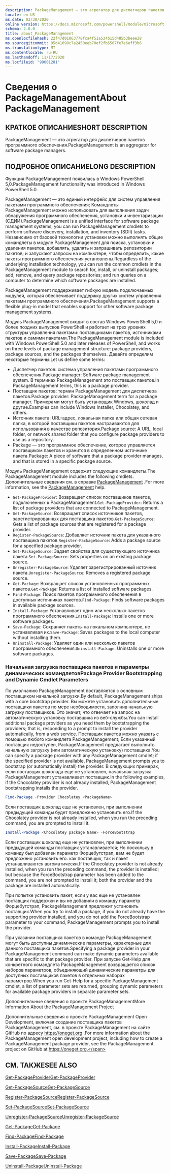 ```yaml
---
description: PackageManagement — это агрегатор для диспетчеров пакетов программного обеспечения.
Locale: en-US
ms.date: 03/30/2020
online version: https://docs.microsoft.com/powershell/module/microsoft.powershell.core/about/about_packagemanagement?view=powershell-7.2&WT.mc_id=ps-gethelp
schema: 2.0.0
title: about_PackageManagement
ms.openlocfilehash: 22f47d01063778fca4f51a534b15d485b3beee28
ms.sourcegitcommit: 95d41698c7a2450eeb70ef2fb6507fe7e6eff3b6
ms.translationtype: MT
ms.contentlocale: ru-RU
ms.lasthandoff: 11/17/2020
ms.locfileid: "99601281"
---
```

# <a name="about-packagemanagement"></a><span data-ttu-id="f1894-103">Сведения о PackageManagement</span><span class="sxs-lookup"><span data-stu-id="f1894-103">About PackageManagement</span></span>

## <a name="short-description"></a><span data-ttu-id="f1894-104">КРАТКОЕ ОПИСАНИЕ</span><span class="sxs-lookup"><span data-stu-id="f1894-104">SHORT DESCRIPTION</span></span>
<span data-ttu-id="f1894-105">PackageManagement — это агрегатор для диспетчеров пакетов программного обеспечения.</span><span class="sxs-lookup"><span data-stu-id="f1894-105">PackageManagement is an aggregator for software package managers.</span></span>

## <a name="long-description"></a><span data-ttu-id="f1894-106">ПОДРОБНОЕ ОПИСАНИЕ</span><span class="sxs-lookup"><span data-stu-id="f1894-106">LONG DESCRIPTION</span></span>

<span data-ttu-id="f1894-107">Функция PackageManagement появилась в Windows PowerShell 5,0.</span><span class="sxs-lookup"><span data-stu-id="f1894-107">PackageManagement functionality was introduced in Windows PowerShell 5.0.</span></span>

<span data-ttu-id="f1894-108">PackageManagement — это единый интерфейс для систем управления пакетами программного обеспечения; Командлеты PackageManagement можно использовать для выполнения задач обнаружения программного обеспечения, установки и инвентаризации (СДИИ).</span><span class="sxs-lookup"><span data-stu-id="f1894-108">PackageManagement is a unified interface for software package management systems; you can run PackageManagement cmdlets to perform software discovery, installation, and inventory (SDII) tasks.</span></span> <span data-ttu-id="f1894-109">Независимо от базовой технологии установки можно выполнять общие командлеты в модуле PackageManagement для поиска, установки и удаления пакетов. добавлять, удалять и запрашивать репозитории пакетов; и запускают запросы на компьютере, чтобы определить, какие пакеты программного обеспечения установлены.</span><span class="sxs-lookup"><span data-stu-id="f1894-109">Regardless of the underlying installation technology, you can run the common cmdlets in the PackageManagement module to search for, install, or uninstall packages; add, remove, and query package repositories; and run queries on a computer to determine which software packages are installed.</span></span>

<span data-ttu-id="f1894-110">PackageManagement поддерживает гибкую модель подключаемых модулей, которая обеспечивает поддержку других систем управления пакетами программного обеспечения.</span><span class="sxs-lookup"><span data-stu-id="f1894-110">PackageManagement supports a flexible plug-in model that enables support for other software package management systems.</span></span>

<span data-ttu-id="f1894-111">Модуль PackageManagement входит в состав Windows PowerShell 5,0 и более поздних выпусков PowerShell и работает на трех уровнях структуры управления пакетами: поставщиками пакетов, источниками пакетов и самими пакетами.</span><span class="sxs-lookup"><span data-stu-id="f1894-111">The PackageManagement module is included with Windows PowerShell 5.0 and later releases of PowerShell, and works on three levels of package management structure: package providers, package sources, and the packages themselves.</span></span> <span data-ttu-id="f1894-112">Давайте определим некоторые термины:</span><span class="sxs-lookup"><span data-stu-id="f1894-112">Let us define some terms:</span></span>

- <span data-ttu-id="f1894-113">Диспетчер пакетов: система управления пакетами программного обеспечения.</span><span class="sxs-lookup"><span data-stu-id="f1894-113">Package manager: Software package management system.</span></span> <span data-ttu-id="f1894-114">В терминах PackageManagement это поставщик пакетов.</span><span class="sxs-lookup"><span data-stu-id="f1894-114">In PackageManagement terms, this is a package provider.</span></span>
- <span data-ttu-id="f1894-115">Поставщик пакетов: термин PackageManagement для диспетчера пакетов.</span><span class="sxs-lookup"><span data-stu-id="f1894-115">Package provider: PackageManagement term for a package manager.</span></span> <span data-ttu-id="f1894-116">Примерами могут быть установщик Windows, шоколад и другие.</span><span class="sxs-lookup"><span data-stu-id="f1894-116">Examples can include Windows Installer, Chocolatey, and others.</span></span>
- <span data-ttu-id="f1894-117">Источник пакета: URL-адрес, локальная папка или общая сетевая папка, в которой поставщики пакетов настраиваются для использования в качестве репозитория.</span><span class="sxs-lookup"><span data-stu-id="f1894-117">Package source: A URL, local folder, or network shared folder that you configure package providers to use as a repository.</span></span>
- <span data-ttu-id="f1894-118">Package — это программное обеспечение, которое управляется поставщиком пакетов и хранится в определенном источнике пакета.</span><span class="sxs-lookup"><span data-stu-id="f1894-118">Package: A piece of software that a package provider manages, and that is stored in a specific package source.</span></span>

<span data-ttu-id="f1894-119">Модуль PackageManagement содержит следующие командлеты.</span><span class="sxs-lookup"><span data-stu-id="f1894-119">The PackageManagement module includes the following cmdlets.</span></span> <span data-ttu-id="f1894-120">Дополнительные сведения см. в справке [PackageManagement](/powershell/module/packagemanagement) .</span><span class="sxs-lookup"><span data-stu-id="f1894-120">For more information, see the [PackageManagement](/powershell/module/packagemanagement) help.</span></span>

- <span data-ttu-id="f1894-121">`Get-PackageProvider`: Возвращает список поставщиков пакетов, подключенных к PackageManagement.</span><span class="sxs-lookup"><span data-stu-id="f1894-121">`Get-PackageProvider`: Returns a list of package providers that are  connected to PackageManagement.</span></span>
- <span data-ttu-id="f1894-122">`Get-PackageSource`: Возвращает список источников пакетов, зарегистрированных для поставщика пакетов.</span><span class="sxs-lookup"><span data-stu-id="f1894-122">`Get-PackageSource`: Gets a list of package sources that are registered for a package provider.</span></span>
- <span data-ttu-id="f1894-123">`Register-PackageSource`: Добавляет источник пакета для указанного поставщика пакетов.</span><span class="sxs-lookup"><span data-stu-id="f1894-123">`Register-PackageSource`: Adds a package source for a specified package provider.</span></span>
- <span data-ttu-id="f1894-124">`Set-PackageSource`: Задает свойства для существующего источника пакета.</span><span class="sxs-lookup"><span data-stu-id="f1894-124">`Set-PackageSource`: Sets properties on an existing package source.</span></span>
- <span data-ttu-id="f1894-125">`Unregister-PackageSource`: Удаляет зарегистрированный источник пакета.</span><span class="sxs-lookup"><span data-stu-id="f1894-125">`Unregister-PackageSource`: Removes a registered package source.</span></span>
- <span data-ttu-id="f1894-126">`Get-Package`: Возвращает список установленных программных пакетов.</span><span class="sxs-lookup"><span data-stu-id="f1894-126">`Get-Package`: Returns a list of installed software packages.</span></span>
- <span data-ttu-id="f1894-127">`Find-Package`: Поиск пакетов программного обеспечения в доступных источниках пакетов.</span><span class="sxs-lookup"><span data-stu-id="f1894-127">`Find-Package`: Finds software packages in available package sources.</span></span>
- <span data-ttu-id="f1894-128">`Install-Package`: Устанавливает один или несколько пакетов программного обеспечения.</span><span class="sxs-lookup"><span data-stu-id="f1894-128">`Install-Package`: Installs one or more software packages.</span></span>
- <span data-ttu-id="f1894-129">`Save-Package`: Сохраняет пакеты на локальном компьютере, не устанавливая их.</span><span class="sxs-lookup"><span data-stu-id="f1894-129">`Save-Package`: Saves packages to the local computer without installing them.</span></span>
- <span data-ttu-id="f1894-130">`Uninstall-Package`: Удаляет один или несколько пакетов программного обеспечения.</span><span class="sxs-lookup"><span data-stu-id="f1894-130">`Uninstall-Package`: Uninstalls one or more software packages.</span></span>

### <a name="package-provider-bootstrapping-and-dynamic-cmdlet-parameters"></a><span data-ttu-id="f1894-131">Начальная загрузка поставщика пакетов и параметры динамических командлетов</span><span class="sxs-lookup"><span data-stu-id="f1894-131">Package Provider Bootstrapping and Dynamic Cmdlet Parameters</span></span>

<span data-ttu-id="f1894-132">По умолчанию PackageManagement поставляется с основным поставщиком начальной загрузки.</span><span class="sxs-lookup"><span data-stu-id="f1894-132">By default, PackageManagement ships with a core bootstrap provider.</span></span> <span data-ttu-id="f1894-133">Вы можете установить дополнительные поставщики пакетов по мере необходимости, заполнив начальную загрузку поставщиков. Это значит, что отвечает на запрос на автоматическую установку поставщика из веб-службы.</span><span class="sxs-lookup"><span data-stu-id="f1894-133">You can install additional package providers as you need them by bootstrapping the providers; that is, responding to a prompt to install the provider automatically, from a web service.</span></span> <span data-ttu-id="f1894-134">Поставщик пакетов можно указать с помощью любого командлета PackageManagement; Если указанный поставщик недоступен, PackageManagement предлагает выполнить начальную загрузку (или автоматическую установку) поставщика.</span><span class="sxs-lookup"><span data-stu-id="f1894-134">You can specify a package provider with any PackageManagement cmdlet; if the specified provider is not available, PackageManagement prompts you to bootstrap (or automatically install) the provider.</span></span> <span data-ttu-id="f1894-135">В следующих примерах, если поставщик шоколада еще не установлен, начальная загрузка PackageManagement устанавливает поставщик.</span><span class="sxs-lookup"><span data-stu-id="f1894-135">In the following examples, if the Chocolatey provider is not already installed, PackageManagement bootstrapping installs the provider.</span></span>

```powershell
Find-Package -Provider Chocolatey <PackageName>
```

<span data-ttu-id="f1894-136">Если поставщик шоколад еще не установлен, при выполнении предыдущей команды будет предложено установить его.</span><span class="sxs-lookup"><span data-stu-id="f1894-136">If the Chocolatey provider is not already installed, when you run the preceding command, you are prompted to install it.</span></span>

```powershell
Install-Package <Chocolatey package Name> -ForceBootstrap
```

<span data-ttu-id="f1894-137">Если поставщик шоколад еще не установлен, при выполнении предыдущей команды поставщик устанавливается; Но поскольку в команду был добавлен параметр Форцебутстрап, вам не будет предложено установить его. как поставщик, так и пакет устанавливаются автоматически.</span><span class="sxs-lookup"><span data-stu-id="f1894-137">If the Chocolatey provider is not already installed, when you run the preceding command, the provider is installed; but because the ForceBootstrap parameter has been added to the command, you are not prompted to install it; both the provider and the package are installed automatically.</span></span>

<span data-ttu-id="f1894-138">При попытке установить пакет, если у вас еще не установлен поставщик поддержки и вы не добавили в команду параметр Форцебутстрап, PackageManagement предложит установить поставщик.</span><span class="sxs-lookup"><span data-stu-id="f1894-138">When you try to install a package, if you do not already have the supporting provider installed, and you do not add the ForceBootstrap parameter to your command, PackageManagement prompts you to install the provider.</span></span>

<span data-ttu-id="f1894-139">При указании поставщика пакетов в команде PackageManagement могут быть доступны динамические параметры, характерные для данного поставщика пакетов.</span><span class="sxs-lookup"><span data-stu-id="f1894-139">Specifying a package provider in your PackageManagement command can make dynamic parameters available that are specific to that package provider.</span></span> <span data-ttu-id="f1894-140">При запуске Get-Help для конкретного командлета PackageManagement возвращается список наборов параметров, объединяющий динамические параметры для доступных поставщиков пакетов в отдельных наборах параметров.</span><span class="sxs-lookup"><span data-stu-id="f1894-140">When you run Get-Help for a specific PackageManagement cmdlet, a list of parameter sets are returned, grouping dynamic parameters for available package providers in separate parameter sets.</span></span>

<span data-ttu-id="f1894-141">Дополнительные сведения о проекте PackageManagement</span><span class="sxs-lookup"><span data-stu-id="f1894-141">More Information About the PackageManagement Project</span></span>

<span data-ttu-id="f1894-142">Дополнительные сведения о проекте PackageManagement Open Development, включая создание поставщика пакетов PackageManagement, см. в проекте PackageManagement на сайте GitHub по адресу https://oneget.org .</span><span class="sxs-lookup"><span data-stu-id="f1894-142">For more information about the PackageManagement open development project, including how to create a PackageManagement package provider, see the PackageManagement project on GitHub at https://oneget.org.</span></span>

## <a name="see-also"></a><span data-ttu-id="f1894-143">СМ. ТАКЖЕ</span><span class="sxs-lookup"><span data-stu-id="f1894-143">SEE ALSO</span></span>

[<span data-ttu-id="f1894-144">Get-PackageProvider</span><span class="sxs-lookup"><span data-stu-id="f1894-144">Get-PackageProvider</span></span>](xref:PackageManagement.Get-PackageProvider)

[<span data-ttu-id="f1894-145">Get-PackageSource</span><span class="sxs-lookup"><span data-stu-id="f1894-145">Get-PackageSource</span></span>](xref:PackageManagement.Get-PackageSource)

[<span data-ttu-id="f1894-146">Register-PackageSource</span><span class="sxs-lookup"><span data-stu-id="f1894-146">Register-PackageSource</span></span>](xref:PackageManagement.Register-PackageSource)

[<span data-ttu-id="f1894-147">Set-PackageSource</span><span class="sxs-lookup"><span data-stu-id="f1894-147">Set-PackageSource</span></span>](xref:PackageManagement.Set-PackageSource)

[<span data-ttu-id="f1894-148">Unregister-PackageSource</span><span class="sxs-lookup"><span data-stu-id="f1894-148">Unregister-PackageSource</span></span>](xref:PackageManagement.Unregister-PackageSource)

[<span data-ttu-id="f1894-149">Get-Package</span><span class="sxs-lookup"><span data-stu-id="f1894-149">Get-Package</span></span>](xref:PackageManagement.Get-Package)

[<span data-ttu-id="f1894-150">Find-Package</span><span class="sxs-lookup"><span data-stu-id="f1894-150">Find-Package</span></span>](xref:PackageManagement.Find-Package)

[<span data-ttu-id="f1894-151">Install-Package</span><span class="sxs-lookup"><span data-stu-id="f1894-151">Install-Package</span></span>](xref:PackageManagement.Install-Package)

[<span data-ttu-id="f1894-152">Save-Package</span><span class="sxs-lookup"><span data-stu-id="f1894-152">Save-Package</span></span>](xref:PackageManagement.Save-Package)

[<span data-ttu-id="f1894-153">Uninstall-Package</span><span class="sxs-lookup"><span data-stu-id="f1894-153">Uninstall-Package</span></span>](xref:PackageManagement.Uninstall-Package)

